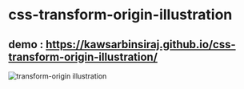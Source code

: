 # css-transform-origin-illustration
## demo : https://kawsarbinsiraj.github.io/css-transform-origin-illustration/
![transform-origin illustration](https://user-images.githubusercontent.com/38612699/75623700-f9c83d00-5bd6-11ea-9909-17ce814f0b92.png)
